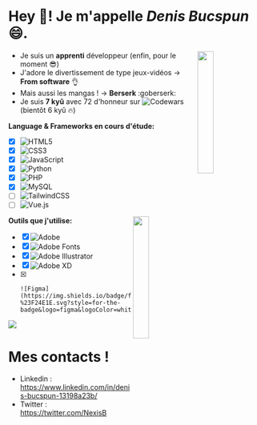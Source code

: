    # Hey 👋! Je m'appelle *Denis Bucspun*😄.
   

   <img align="right" width="25%" src="https://www.terressens.fr/assets/images/samourai-japon-katana-armure-peinture-aquarelle-rouge-noire-500x500.jpg"></img>

  - Je suis un **apprenti** développeur (enfin, pour le moment 😎)
  - J'adore le divertissement de type jeux-vidéos -> **From software** :ok_hand:
  - Mais aussi les mangas ! -> **Berserk** :goberserk:
  - Je suis **7 kyû** avec 72 d'honneur sur ![Codewars](https://img.shields.io/badge/Codewars-B1361E?style=for-the-badge&logo=codewars&logoColor=grey) (bientôt 6 kyû :fire:)
  
 
    
  
  **Language & Frameworks en cours d'étude:**
  - [x] ![HTML5](https://img.shields.io/badge/html5-%23E34F26.svg?style=for-the-badge&logo=html5&logoColor=white)
  - [x] ![CSS3](https://img.shields.io/badge/css3-%231572B6.svg?style=for-the-badge&logo=css3&logoColor=white)
  - [x] ![JavaScript](https://img.shields.io/badge/javascript-%23323330.svg?style=for-the-badge&logo=javascript&logoColor=%23F7DF1E)
  - [x] ![Python](https://img.shields.io/badge/python-3670A0?style=for-the-badge&logo=python&logoColor=ffdd54)
  - [x] ![PHP](https://img.shields.io/badge/php-%23777BB4.svg?style=for-the-badge&logo=php&logoColor=white)
  - [x] ![MySQL](https://img.shields.io/badge/mysql-%2300f.svg?style=for-the-badge&logo=mysql&logoColor=white)
  - [ ] ![TailwindCSS](https://img.shields.io/badge/tailwindcss-%2338B2AC.svg?style=for-the-badge&logo=tailwind-css&logoColor=white)
  - [ ] ![Vue.js](https://img.shields.io/badge/vuejs-%2335495e.svg?style=for-the-badge&logo=vuedotjs&logoColor=%234FC08D)
  
   <img align="right" width="25%" src="https://www.filmmusicsite.com/images/covers/large/88554.jpg"></img>
   

**Outils que j'utilise:**
  - [x] ![Adobe](https://img.shields.io/badge/adobe-%23FF0000.svg?style=for-the-badge&logo=adobe&logoColor=white)
  - [x] ![Adobe Fonts](https://img.shields.io/badge/Adobe%20Fonts-000B1D.svg?style=for-the-badge&logo=Adobe%20Fonts&logoColor=white)
  - [x] ![Adobe Illustrator](https://img.shields.io/badge/adobe%20illustrator-%23FF9A00.svg?style=for-the-badge&logo=adobe%20illustrator&logoColor=white)
  - [x] ![Adobe XD](https://img.shields.io/badge/Adobe%20XD-470137?style=for-the-badge&logo=Adobe%20XD&logoColor=#FF61F6)
  - [x] 	![Figma](https://img.shields.io/badge/figma-%23F24E1E.svg?style=for-the-badge&logo=figma&logoColor=white)
      
    
   <img class="img" src="https://github-readme-stats.vercel.app/api?username=bdenisss&theme=dark&show_icons=true"/> 


  
  # Mes contacts ! 
  - Linkedin : https://www.linkedin.com/in/denis-bucspun-13198a23b/
  - Twitter : https://twitter.com/NexisB
      
  
    
  
 

